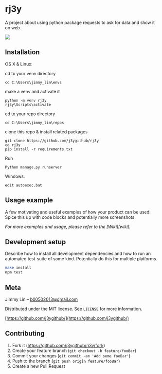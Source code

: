 # rj3y
A project about using python package requests to ask for data and show it on web.

![](header.png)

## Installation

OS X & Linux:

cd to your venv directory
```
cd C:\Users\jimmy_lin\envs
```

make a venv and activate it
```
python -m venv rj3y
rj3y\Scripts\activate
```

cd to your repo directory
```
cd C:\Users\jimmy_lin\repos
```

clone this repo & install related packages
```
git clone https://github.com/j3ygithub/rj3y
cd rj3y
pip install -r requirements.txt
```

Run
```
Python manage.py runserver
```

Windows:

```
edit autoexec.bat
```

## Usage example

A few motivating and useful examples of how your product can be used. Spice this up with code blocks and potentially more screenshots.

_For more examples and usage, please refer to the [Wiki][wiki]._

## Development setup

Describe how to install all development dependencies and how to run an automated test-suite of some kind. Potentially do this for multiple platforms.

```sh
make install
npm test
```

## Meta

Jimmy Lin – b00502013@gmail.com

Distributed under the MIT license. See ``LICENSE`` for more information.

[https://github.com/j3ygithub/](https://github.com/j3ygithub/)

## Contributing

1. Fork it (<https://github.com/j3ygithub/rj3y/fork>)
2. Create your feature branch (`git checkout -b feature/fooBar`)
3. Commit your changes (`git commit -am 'Add some fooBar'`)
4. Push to the branch (`git push origin feature/fooBar`)
5. Create a new Pull Request

